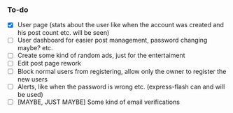 ### To-do

- [x] User page (stats about the user like when the account was created and his post count etc. will be seen)
- [ ] User dashboard for easier post management, password changing maybe? etc.
- [ ] Create some kind of random ads, just for the entertaiment
- [ ] Edit post page rework
- [ ] Block normal users from registering, allow only the owner to register the new users
- [ ] Alerts, like when the password is wrong etc. (express-flash can and will be used)
- [ ] [MAYBE, JUST MAYBE] Some kind of email verifications
